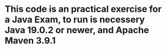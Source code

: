 # This code is an practical exercise for a Java Exam, to run is necessery Java 19.0.2 or newer, and Apache Maven 3.9.1
